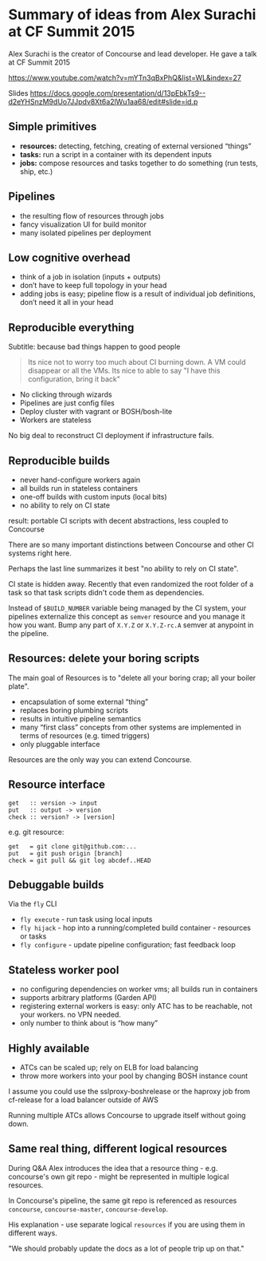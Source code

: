 Summary of ideas from Alex Surachi at CF Summit 2015
====================================================

Alex Surachi is the creator of Concourse and lead developer. He gave a talk at CF Summit 2015

https://www.youtube.com/watch?v=mYTn3qBxPhQ&list=WL&index=27

Slides https://docs.google.com/presentation/d/13pEbkTs9--d2eYHSnzM9dUo7JJpdv8Xt6a2lWu1aa68/edit#slide=id.p

Simple primitives
-----------------

-	**resources:** detecting, fetching, creating of external versioned “things”
-	**tasks:** run a script in a container with its dependent inputs
-	**jobs:** compose resources and tasks together to do something (run tests, ship, etc.)

Pipelines
---------

-	the resulting flow of resources through jobs
-	fancy visualization UI for build monitor
-	many isolated pipelines per deployment

Low cognitive overhead
----------------------

-	think of a job in isolation (inputs + outputs)
-	don’t have to keep full topology in your head
-	adding jobs is easy; pipeline flow is a result of individual job definitions, don’t need it all in your head

Reproducible everything
-----------------------

Subtitle: because bad things happen to good people

> Its nice not to worry too much about CI burning down. A VM could disappear or all the VMs. Its nice to able to say "I have this configuration, bring it back"

-	No clicking through wizards
-	Pipelines are just config files
-	Deploy cluster with vagrant or BOSH/bosh-lite
-	Workers are stateless

No big deal to reconstruct CI deployment if infrastructure fails.

Reproducible builds
-------------------

-	never hand-configure workers again
-	all builds run in stateless containers
-	one-off builds with custom inputs (local bits)
-	no ability to rely on CI state

result: portable CI scripts with decent abstractions, less coupled to Concourse

There are so many important distinctions between Concourse and other CI systems right here.

Perhaps the last line summarizes it best "no ability to rely on CI state".

CI state is hidden away. Recently that even randomized the root folder of a task so that task scripts didn't code them as dependencies.

Instead of `$BUILD_NUMBER` variable being managed by the CI system, your pipelines externalize this concept as `semver` resource and you manage it how you want. Bump any part of `X.Y.Z` or `X.Y.Z-rc.A` semver at anypoint in the pipeline.

Resources: delete your boring scripts
-------------------------------------

The main goal of Resources is to "delete all your boring crap; all your boiler plate".

-	encapsulation of some external “thing”
-	replaces boring plumbing scripts
-	results in intuitive pipeline semantics
-	many “first class” concepts from other systems are implemented in terms of resources (e.g. timed triggers)
-	only pluggable interface

Resources are the only way you can extend Concourse.

Resource interface
------------------

```
get   :: version -> input
put   :: output -> version
check :: version? -> [version]
```

e.g. git resource:

```
get   = git clone git@github.com:...
put   = git push origin [branch]
check = git pull && git log abcdef..HEAD
```

Debuggable builds
-----------------

Via the `fly` CLI

-	`fly execute` - run task using local inputs
-	`fly hijack` - hop into a running/completed build container - resources or tasks
-	`fly configure` - update pipeline configuration; fast feedback loop

Stateless worker pool
---------------------

-	no configuring dependencies on worker vms; all builds run in containers
-	supports arbitrary platforms (Garden API)
-	registering external workers is easy: only ATC has to be reachable, not your workers. no VPN needed.
-	only number to think about is “how many”

Highly available
----------------

-	ATCs can be scaled up; rely on ELB for load balancing
-	throw more workers into your pool by changing BOSH instance count

I assume you could use the sslproxy-boshrelease or the haproxy job from cf-release for a load balancer outside of AWS

Running multiple ATCs allows Concourse to upgrade itself without going down.

Same real thing, different logical resources
--------------------------------------------

During Q&A Alex introduces the idea that a resource thing - e.g. concourse's own git repo - might be represented in multiple logical resources.

In Concourse's pipeline, the same git repo is referenced as resources `concourse`, `concourse-master`, `concourse-develop`.

His explanation - use separate logical `resources` if you are using them in different ways.

"We should probably update the docs as a lot of people trip up on that."

